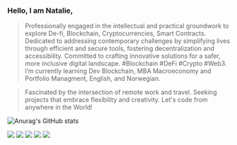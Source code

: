 ### Hello, I am Natalie,

> Professionally engaged in the intellectual and practical groundwork to explore De-fi, Blockchain, Cryptocurrencies, Smart Contracts. Dedicated to addressing contemporary challenges by simplifying lives through efficient and secure tools, fostering decentralization and accessibility. Committed to crafting innovative solutions for a safer, more inclusive digital landscape. #Blockchain #DeFi #Crypto #Web3.
>   I’m currently learning Dev Blockchain, MBA Macroeconomy and Portfolio Managment, English, and Norwegian.

>  Fascinated by the intersection of remote work and travel. Seeking projects that embrace flexibility and creativity. Let's code from anywhere in the World!


![Anurag's GitHub stats](https://github-readme-stats.vercel.app/api?username=NatalieGomes77&theme=neon&show_icons=true)



<div>
 <a href="https://www.linkedin.com/in/nataliegomes07" target="_blank"><img src="https://img.shields.io/badge/-LinkedIn-%230077B5?style=for-the-badge&logo=linkedin&logoColor=white" target="_blank"></a> <a href="https://www.youtube.com/channel/UCf9WTYtHX1V0G4_zSGfpLNg" target="_blank"><img src="https://img.shields.io/badge/YouTube-FF0000?style=for-the-badge&logo=youtube&logoColor=white" target="_blank"></a>  
  <a href="https://discord.gg/natalie_09461" target="_blank"><img src="https://img.shields.io/badge/Discord-7289DA?style=for-the-badge&logo=discord&logoColor=white" target="_blank"></a>
<a href="https://instagram.com/natalierivierii" target="_blank"><img src="https://img.shields.io/badge/-Instagram-%23E4405F?style=for-the-badge&logo=instagram&logoColor=white" target="_blank"></a>
 <a href = "mailto:natalierivieri@gmail.com"><img src="https://img.shields.io/badge/-Gmail-%23333?style=for-the-badge&logo=gmail&logoColor=white" target="_blank"></a>
<div/> 


